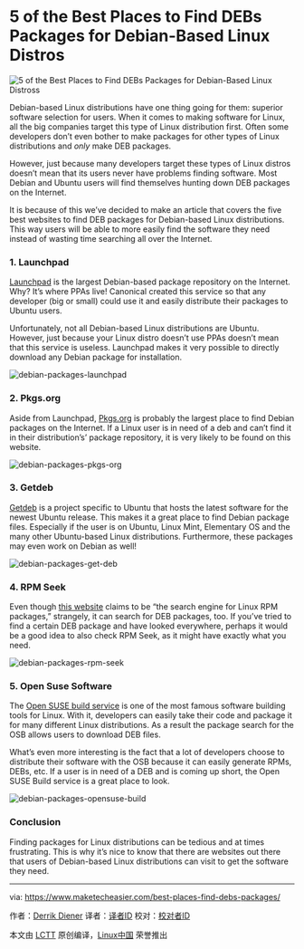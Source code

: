 5 of the Best Places to Find DEBs Packages for Debian-Based Linux Distros
============================================================
 ![](https://maketecheasier-2d0f.kxcdn.com/assets/uploads/2017/01/deb-packages.jpg "5 of the Best Places to Find DEBs Packages for Debian-Based Linux Distross") 


Debian-based Linux distributions have one thing going for them: superior software selection for users. When it comes to making software for Linux, all the big companies target this type of Linux distribution first. Often some developers don’t even bother to make packages for other types of Linux distributions and _only_ make DEB packages.

However, just because many developers target these types of Linux distros doesn’t mean that its users never have problems finding software. Most Debian and Ubuntu users will find themselves hunting down DEB packages on the Internet.

It is because of this we’ve decided to make an article that covers the five best websites to find DEB packages for Debian-based Linux distributions. This way users will be able to more easily find the software they need instead of wasting time searching all over the Internet.

### 1\. Launchpad

[Launchpad][11] is the largest Debian-based package repository on the Internet. Why? It’s where PPAs live! Canonical created this service so that any developer (big or small) could use it and easily distribute their packages to Ubuntu users.

Unfortunately, not all Debian-based Linux distributions are Ubuntu. However, just because your Linux distro doesn’t use PPAs doesn’t mean that this service is useless. Launchpad makes it very possible to directly download any Debian package for installation.

 ![debian-packages-launchpad](https://maketecheasier-2d0f.kxcdn.com/assets/uploads/2017/01/debian-packages-launchpad.jpg "debian-packages-launchpad") 

### 2\. Pkgs.org

Aside from Launchpad, [Pkgs.org][12] is probably the largest place to find Debian packages on the Internet. If a Linux user is in need of a deb and can’t find it in their distribution’s’ package repository, it is very likely to be found on this website.

 ![debian-packages-pkgs-org](https://maketecheasier-2d0f.kxcdn.com/assets/uploads/2017/01/debian-packages-pkgs-org.jpg "debian-packages-pkgs-org") 

### 3\. Getdeb

[Getdeb][13] is a project specific to Ubuntu that hosts the latest software for the newest Ubuntu release. This makes it a great place to find Debian package files. Especially if the user is on Ubuntu, Linux Mint, Elementary OS and the many other Ubuntu-based Linux distributions. Furthermore, these packages may even work on Debian as well!

 ![debian-packages-get-deb](https://maketecheasier-2d0f.kxcdn.com/assets/uploads/2017/01/debian-packages-get-deb.jpg "debian-packages-get-deb") 

### 4\. RPM Seek

Even though [this website][14] claims to be “the search engine for Linux RPM packages,” strangely, it can search for DEB packages, too. If you’ve tried to find a certain DEB package and have looked everywhere, perhaps it would be a good idea to also check RPM Seek, as it might have exactly what you need.

 ![debian-packages-rpm-seek](https://maketecheasier-2d0f.kxcdn.com/assets/uploads/2017/01/debian-packages-rpm-seek.jpg "debian-packages-rpm-seek") 

### 5\. Open Suse Software

The [Open SUSE build service][15] is one of the most famous software building tools for Linux. With it, developers can easily take their code and package it for many different Linux distributions. As a result the package search for the OSB allows users to download DEB files.

What’s even more interesting is the fact that a lot of developers choose to distribute their software with the OSB because it can easily generate RPMs, DEBs, etc. If a user is in need of a DEB and is coming up short, the Open SUSE Build service is a great place to look.

 ![debian-packages-opensuse-build](https://maketecheasier-2d0f.kxcdn.com/assets/uploads/2017/01/debian-packages-opensuse-build.jpg "debian-packages-opensuse-build") 

### Conclusion

Finding packages for Linux distributions can be tedious and at times frustrating. This is why it’s nice to know that there are websites out there that users of Debian-based Linux distributions can visit to get the software they need.

--------------------------------------------------------------------------------

via: https://www.maketecheasier.com/best-places-find-debs-packages/

作者：[Derrik Diener][a]
译者：[译者ID](https://github.com/译者ID)
校对：[校对者ID](https://github.com/校对者ID)

本文由 [LCTT](https://github.com/LCTT/TranslateProject) 原创编译，[Linux中国](https://linux.cn/) 荣誉推出

[a]:https://www.maketecheasier.com/author/derrikdiener/
[1]:https://www.maketecheasier.com/author/derrikdiener/
[2]:https://www.maketecheasier.com/best-places-find-debs-packages/#comments
[3]:https://www.maketecheasier.com/category/linux-tips/
[4]:http://www.facebook.com/sharer.php?u=https%3A%2F%2Fwww.maketecheasier.com%2Fbest-places-find-debs-packages%2F
[5]:http://twitter.com/share?url=https%3A%2F%2Fwww.maketecheasier.com%2Fbest-places-find-debs-packages%2F&text=5+of+the+Best+Places+to+Find+DEBs+Packages+for+Debian-Based+Linux+Distros
[6]:mailto:?subject=5%20of%20the%20Best%20Places%20to%20Find%20DEBs%20Packages%20for%20Debian-Based%20Linux%20Distros&body=https%3A%2F%2Fwww.maketecheasier.com%2Fbest-places-find-debs-packages%2F
[7]:https://www.maketecheasier.com/add-paypal-wordpress/
[8]:https://www.maketecheasier.com/keep-kids-videos-out-youtube-history/
[9]:https://support.google.com/adsense/troubleshooter/1631343
[10]:https://www.maketecheasier.com/find-rpms-for-redhat-based-distros/
[11]:https://launchpad.net/
[12]:https://pkgs.org/
[13]:http://www.getdeb.net/welcome/
[14]:http://www.rpmseek.com/index.html
[15]:https://build.opensuse.org/
